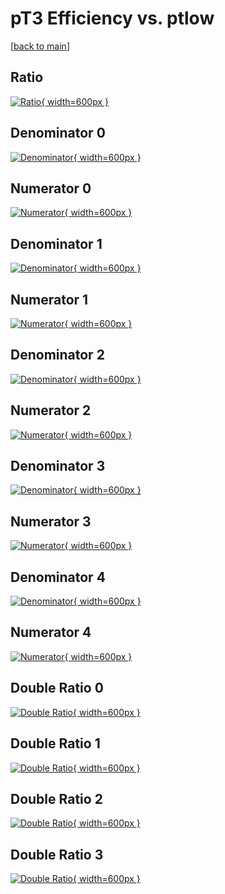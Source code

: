 # pT3 Efficiency vs. ptlow

[[back to main](./)]



## Ratio

[![Ratio](../mtv/var/pT3_base_13_-1_eff_ptlow.png){ width=600px }](../mtv/var/pT3_base_13_-1_eff_ptlow.pdf)

## Denominator 0

[![Denominator](../mtv/den/pT3_base_13_-1_eff_ptlow_den0.png){ width=600px }](../mtv/den/pT3_base_13_-1_eff_ptlow_den0.pdf)

## Numerator 0

[![Numerator](../mtv/num/pT3_base_13_-1_eff_ptlow_num0.png){ width=600px }](../mtv/num/pT3_base_13_-1_eff_ptlow_num0.pdf)

## Denominator 1

[![Denominator](../mtv/den/pT3_base_13_-1_eff_ptlow_den1.png){ width=600px }](../mtv/den/pT3_base_13_-1_eff_ptlow_den1.pdf)

## Numerator 1

[![Numerator](../mtv/num/pT3_base_13_-1_eff_ptlow_num1.png){ width=600px }](../mtv/num/pT3_base_13_-1_eff_ptlow_num1.pdf)

## Denominator 2

[![Denominator](../mtv/den/pT3_base_13_-1_eff_ptlow_den2.png){ width=600px }](../mtv/den/pT3_base_13_-1_eff_ptlow_den2.pdf)

## Numerator 2

[![Numerator](../mtv/num/pT3_base_13_-1_eff_ptlow_num2.png){ width=600px }](../mtv/num/pT3_base_13_-1_eff_ptlow_num2.pdf)

## Denominator 3

[![Denominator](../mtv/den/pT3_base_13_-1_eff_ptlow_den3.png){ width=600px }](../mtv/den/pT3_base_13_-1_eff_ptlow_den3.pdf)

## Numerator 3

[![Numerator](../mtv/num/pT3_base_13_-1_eff_ptlow_num3.png){ width=600px }](../mtv/num/pT3_base_13_-1_eff_ptlow_num3.pdf)

## Denominator 4

[![Denominator](../mtv/den/pT3_base_13_-1_eff_ptlow_den4.png){ width=600px }](../mtv/den/pT3_base_13_-1_eff_ptlow_den4.pdf)

## Numerator 4

[![Numerator](../mtv/num/pT3_base_13_-1_eff_ptlow_num4.png){ width=600px }](../mtv/num/pT3_base_13_-1_eff_ptlow_num4.pdf)

## Double Ratio 0

[![Double Ratio](../mtv/ratio/pT3_base_13_-1_eff_ptlow_ratio0.png){ width=600px }](../mtv/ratio/pT3_base_13_-1_eff_ptlow_ratio0.pdf)

## Double Ratio 1

[![Double Ratio](../mtv/ratio/pT3_base_13_-1_eff_ptlow_ratio1.png){ width=600px }](../mtv/ratio/pT3_base_13_-1_eff_ptlow_ratio1.pdf)

## Double Ratio 2

[![Double Ratio](../mtv/ratio/pT3_base_13_-1_eff_ptlow_ratio2.png){ width=600px }](../mtv/ratio/pT3_base_13_-1_eff_ptlow_ratio2.pdf)

## Double Ratio 3

[![Double Ratio](../mtv/ratio/pT3_base_13_-1_eff_ptlow_ratio3.png){ width=600px }](../mtv/ratio/pT3_base_13_-1_eff_ptlow_ratio3.pdf)

